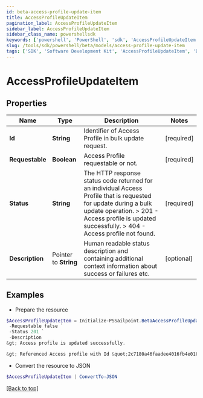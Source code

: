```yaml
---
id: beta-access-profile-update-item
title: AccessProfileUpdateItem
pagination_label: AccessProfileUpdateItem
sidebar_label: AccessProfileUpdateItem
sidebar_class_name: powershellsdk
keywords: ['powershell', 'PowerShell', 'sdk', 'AccessProfileUpdateItem', 'BetaAccessProfileUpdateItem'] 
slug: /tools/sdk/powershell/beta/models/access-profile-update-item
tags: ['SDK', 'Software Development Kit', 'AccessProfileUpdateItem', 'BetaAccessProfileUpdateItem']
---
```



# AccessProfileUpdateItem

## Properties

Name | Type | Description | Notes
------------ | ------------- | ------------- | -------------
**Id** |  **String** | Identifier of Access Profile in bulk update request. | [required]
**Requestable** |  **Boolean** | Access Profile requestable or not. | [required]
**Status** |  **String** |  The HTTP response status code returned for an individual Access Profile that is requested for update during a bulk update operation.  > 201   - Access profile is updated successfully.  > 404   - Access profile not found.  | [required]
**Description** |  Pointer to **String** | Human readable status description and containing additional context information about success or failures etc.  | [optional] 

## Examples

- Prepare the resource
```powershell
$AccessProfileUpdateItem = Initialize-PSSailpoint.BetaAccessProfileUpdateItem  -Id 2c7180a46faadee4016fb4e018c20642 `
 -Requestable false `
 -Status 201 `
 -Description 
&gt; Access profile is updated successfully.

&gt; Referenced Access profile with Id &quot;2c7180a46faadee4016fb4e018c20642&quot; was not found.

```

- Convert the resource to JSON
```powershell
$AccessProfileUpdateItem | ConvertTo-JSON
```


[[Back to top]](#) 

